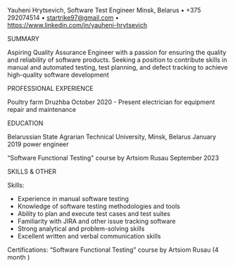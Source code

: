 Yauheni Hrytsevich, Software Test Engineer
Minsk, Belarus • +375 292074514 • startrike97@gmail.com • https://www.linkedin.com/in/yauheni-hrytsevich

SUMMARY 

Aspiring Quality Assurance Engineer with a passion for ensuring the quality and reliability of software products. Seeking a position to contribute skills in manual and automated testing, test planning, and defect tracking to achieve high-quality software development

PROFESSIONAL EXPERIENCE 

Poultry farm Druzhba  October 2020 - Present  electrician for equipment repair and maintenance

EDUCATION 

Belarussian State Agrarian Technical University, Minsk, Belarus  January 2019 power engineer

“Software Functional Testing" course by Artsiom Rusau  September 2023

SKILLS & OTHER  

Skills:

- Experience in manual  software testing
- Knowledge of software testing methodologies and tools
- Ability to plan and execute test cases and test suites
- Familiarity with JIRA and other issue tracking software
- Strong analytical and problem-solving skills
- Excellent written and verbal communication skills
 
Certifications: “Software Functional Testing" course by Artsiom Rusau (4 month )
